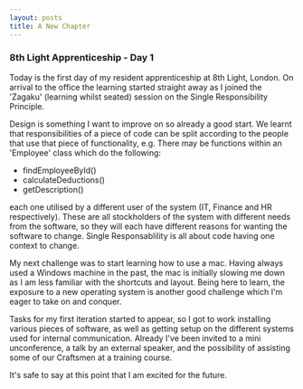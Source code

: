 ```yaml
---
layout: posts
title: A New Chapter
---
```

### 8th Light Apprenticeship - Day 1

Today is the first day of my resident apprenticeship at 8th Light, London. On arrival to the office the learning started straight away as I joined the 'Zagaku' (learning whilst seated) session on the Single Responsibility Principle. 

<!--break-->

Design is something I want to improve on so already a good start. We learnt that responsibilities of a piece of code can be split according to the people that use that piece of functionality, e.g. There may be functions within an 'Employee' class which do the following: 

* findEmployeeById()
* calculateDeductions()
* getDescription()

each one utilised by a different user of the system (IT, Finance and HR respectively). These are all stockholders of the system with different needs from the software, so they will each have different reasons for wanting the software to change. Single Responsablility is all about code having one context to change.

My next challenge was to start learning how to use a mac. Having always used a Windows machine in the past, the mac is initially slowing me down as I am less familiar with the shortcuts and layout. Being here to learn, the exposure to a new operating system is another good challenge which I'm eager to take on and conquer.

Tasks for my first iteration started to appear, so I got to work installing various pieces of software, as well as getting setup on the different systems used for internal communication. Already I've been invited to a mini unconference, a talk by an external speaker, and the possibility of assisting some of our Craftsmen at a training course. 

It's safe to say at this point that I am excited for the future.
